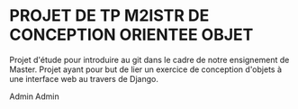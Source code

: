 # PROJET DE TP M2ISTR DE CONCEPTION ORIENTEE OBJET 

Projet d'étude pour introduire au git dans le cadre de notre ensignement de Master.
Projet ayant pour but de lier un exercice de conception d'objets à une interface web au travers de Django.


Admin Admin
